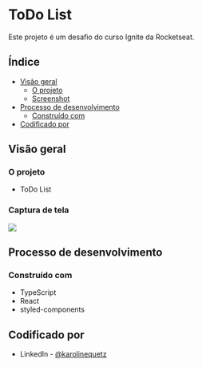 #  ToDo List

Este projeto é um desafio do curso Ignite da Rocketseat.

## Índice

- [Visão geral](#visão-geral)
  - [O projeto](#o-projeto)
  - [Screenshot](#screenshot)
- [Processo de desenvolvimento](#desenvolvimento-processo)
  - [Construído com](#construído-com)
- [Codificado por](#coded-by)

## Visão geral

### O projeto

- ToDo List

### Captura de tela

![](./todo.gif)

## Processo de desenvolvimento

### Construído com

- TypeScript
- React
- styled-components

## Codificado por

- LinkedIn - [@karolinequetz](https://www.linkedin.com/in/karolinequetz)

